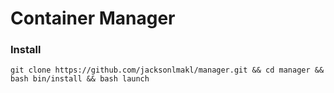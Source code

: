 # Container Manager

### Install
```
git clone https://github.com/jacksonlmakl/manager.git && cd manager && bash bin/install && bash launch
```
